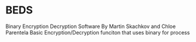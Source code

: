 # BEDS
Binary Encryption Decryption Software
By Martin Skachkov and Chloe Parentela
Basic Encryption/Decryption funciton that uses binary for process
